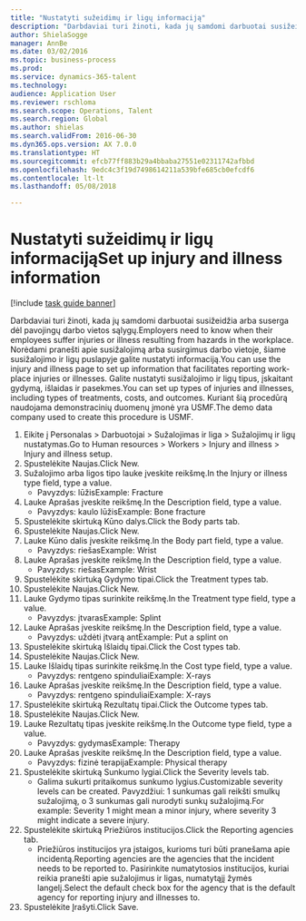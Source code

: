 ```yaml
--- 
title: "Nustatyti sužeidimų ir ligų informaciją"
description: "Darbdaviai turi žinoti, kada jų samdomi darbuotai susižeidžia arba suserga dėl pavojingų darbo vietos sąlygų."
author: ShielaSogge
manager: AnnBe
ms.date: 03/02/2016
ms.topic: business-process
ms.prod: 
ms.service: dynamics-365-talent
ms.technology: 
audience: Application User
ms.reviewer: rschloma
ms.search.scope: Operations, Talent
ms.search.region: Global
ms.author: shielas
ms.search.validFrom: 2016-06-30
ms.dyn365.ops.version: AX 7.0.0
ms.translationtype: HT
ms.sourcegitcommit: efcb77ff883b29a4bbaba27551e02311742afbbd
ms.openlocfilehash: 9edc4c3f19d7498614211a539bfe685cb0efcdf6
ms.contentlocale: lt-lt
ms.lasthandoff: 05/08/2018

---
```

# <a name="set-up-injury-and-illness-information"></a><span data-ttu-id="8512e-103">Nustatyti sužeidimų ir ligų informaciją</span><span class="sxs-lookup"><span data-stu-id="8512e-103">Set up injury and illness information</span></span>

[!include [task guide banner](../../includes/task-guide-banner.md)]

<span data-ttu-id="8512e-104">Darbdaviai turi žinoti, kada jų samdomi darbuotai susižeidžia arba suserga dėl pavojingų darbo vietos sąlygų.</span><span class="sxs-lookup"><span data-stu-id="8512e-104">Employers need to know when their employees suffer injuries or illness resulting from hazards in the workplace.</span></span> <span data-ttu-id="8512e-105">Norėdami pranešti apie susižalojimą arba susirgimus darbo vietoje, šiame susižalojimo ir ligų puslapyje galite nustatyti informaciją.</span><span class="sxs-lookup"><span data-stu-id="8512e-105">You can use the injury and illness page to set up information that facilitates reporting work-place injuries or illnesses.</span></span> <span data-ttu-id="8512e-106">Galite nustatyti susižalojimo ir ligų tipus, įskaitant gydymą, išlaidas ir pasekmes.</span><span class="sxs-lookup"><span data-stu-id="8512e-106">You can set up types of injuries and illnesses, including types of treatments, costs, and outcomes.</span></span> <span data-ttu-id="8512e-107">Kuriant šią procedūrą naudojama demonstracinių duomenų įmonė yra USMF.</span><span class="sxs-lookup"><span data-stu-id="8512e-107">The demo data company used to create this procedure is USMF.</span></span>

1. <span data-ttu-id="8512e-108">Eikite į Personalas > Darbuotojai > Sužalojimas ir liga > Sužalojimų ir ligų nustatymas.</span><span class="sxs-lookup"><span data-stu-id="8512e-108">Go to Human resources > Workers > Injury and illness > Injury and illness setup.</span></span>
2. <span data-ttu-id="8512e-109">Spustelėkite Naujas.</span><span class="sxs-lookup"><span data-stu-id="8512e-109">Click New.</span></span>
3. <span data-ttu-id="8512e-110">Sužalojimo arba ligos tipo lauke įveskite reikšmę.</span><span class="sxs-lookup"><span data-stu-id="8512e-110">In the Injury or illness type field, type a value.</span></span>
    * <span data-ttu-id="8512e-111">Pavyzdys: lūžis</span><span class="sxs-lookup"><span data-stu-id="8512e-111">Example: Fracture</span></span>  
4. <span data-ttu-id="8512e-112">Lauke Aprašas įveskite reikšmę.</span><span class="sxs-lookup"><span data-stu-id="8512e-112">In the Description field, type a value.</span></span>
    * <span data-ttu-id="8512e-113">Pavyzdys: kaulo lūžis</span><span class="sxs-lookup"><span data-stu-id="8512e-113">Example: Bone fracture</span></span>  
5. <span data-ttu-id="8512e-114">Spustelėkite skirtuką Kūno dalys.</span><span class="sxs-lookup"><span data-stu-id="8512e-114">Click the Body parts tab.</span></span>
6. <span data-ttu-id="8512e-115">Spustelėkite Naujas.</span><span class="sxs-lookup"><span data-stu-id="8512e-115">Click New.</span></span>
7. <span data-ttu-id="8512e-116">Lauke Kūno dalis įveskite reikšmę.</span><span class="sxs-lookup"><span data-stu-id="8512e-116">In the Body part field, type a value.</span></span>
    * <span data-ttu-id="8512e-117">Pavyzdys: riešas</span><span class="sxs-lookup"><span data-stu-id="8512e-117">Example: Wrist</span></span>  
8. <span data-ttu-id="8512e-118">Lauke Aprašas įveskite reikšmę.</span><span class="sxs-lookup"><span data-stu-id="8512e-118">In the Description field, type a value.</span></span>
    * <span data-ttu-id="8512e-119">Pavyzdys: riešas</span><span class="sxs-lookup"><span data-stu-id="8512e-119">Example: Wrist</span></span>  
9. <span data-ttu-id="8512e-120">Spustelėkite skirtuką Gydymo tipai.</span><span class="sxs-lookup"><span data-stu-id="8512e-120">Click the Treatment types tab.</span></span>
10. <span data-ttu-id="8512e-121">Spustelėkite Naujas.</span><span class="sxs-lookup"><span data-stu-id="8512e-121">Click New.</span></span>
11. <span data-ttu-id="8512e-122">Lauke Gydymo tipas surinkite reikšmę.</span><span class="sxs-lookup"><span data-stu-id="8512e-122">In the Treatment type field, type a value.</span></span>
    * <span data-ttu-id="8512e-123">Pavyzdys: įtvaras</span><span class="sxs-lookup"><span data-stu-id="8512e-123">Example: Splint</span></span>  
12. <span data-ttu-id="8512e-124">Lauke Aprašas įveskite reikšmę.</span><span class="sxs-lookup"><span data-stu-id="8512e-124">In the Description field, type a value.</span></span>
    * <span data-ttu-id="8512e-125">Pavyzdys: uždėti įtvarą ant</span><span class="sxs-lookup"><span data-stu-id="8512e-125">Example: Put a splint on</span></span>  
13. <span data-ttu-id="8512e-126">Spustelėkite skirtuką Išlaidų tipai.</span><span class="sxs-lookup"><span data-stu-id="8512e-126">Click the Cost types tab.</span></span>
14. <span data-ttu-id="8512e-127">Spustelėkite Naujas.</span><span class="sxs-lookup"><span data-stu-id="8512e-127">Click New.</span></span>
15. <span data-ttu-id="8512e-128">Lauke Išlaidų tipas surinkite reikšmę.</span><span class="sxs-lookup"><span data-stu-id="8512e-128">In the Cost type field, type a value.</span></span>
    * <span data-ttu-id="8512e-129">Pavyzdys: rentgeno spinduliai</span><span class="sxs-lookup"><span data-stu-id="8512e-129">Example: X-rays</span></span>  
16. <span data-ttu-id="8512e-130">Lauke Aprašas įveskite reikšmę.</span><span class="sxs-lookup"><span data-stu-id="8512e-130">In the Description field, type a value.</span></span>
    * <span data-ttu-id="8512e-131">Pavyzdys: rentgeno spinduliai</span><span class="sxs-lookup"><span data-stu-id="8512e-131">Example: X-rays</span></span>  
17. <span data-ttu-id="8512e-132">Spustelėkite skirtuką Rezultatų tipai.</span><span class="sxs-lookup"><span data-stu-id="8512e-132">Click the Outcome types tab.</span></span>
18. <span data-ttu-id="8512e-133">Spustelėkite Naujas.</span><span class="sxs-lookup"><span data-stu-id="8512e-133">Click New.</span></span>
19. <span data-ttu-id="8512e-134">Lauke Rezultatų tipas įveskite reikšmę.</span><span class="sxs-lookup"><span data-stu-id="8512e-134">In the Outcome type field, type a value.</span></span>
    * <span data-ttu-id="8512e-135">Pavyzdys: gydymas</span><span class="sxs-lookup"><span data-stu-id="8512e-135">Example: Therapy</span></span>  
20. <span data-ttu-id="8512e-136">Lauke Aprašas įveskite reikšmę.</span><span class="sxs-lookup"><span data-stu-id="8512e-136">In the Description field, type a value.</span></span>
    * <span data-ttu-id="8512e-137">Pavyzdys: fizinė terapija</span><span class="sxs-lookup"><span data-stu-id="8512e-137">Example: Physical therapy</span></span>  
21. <span data-ttu-id="8512e-138">Spustelėkite skirtuką Sunkumo lygiai.</span><span class="sxs-lookup"><span data-stu-id="8512e-138">Click the Severity levels tab.</span></span>
    * <span data-ttu-id="8512e-139">Galima sukurti pritaikomus sunkumo lygius.</span><span class="sxs-lookup"><span data-stu-id="8512e-139">Customizable severity levels can be created.</span></span> <span data-ttu-id="8512e-140">Pavyzdžiui: 1 sunkumas gali reikšti smulkų sužalojimą, o 3 sunkumas gali nurodyti sunkų sužalojimą.</span><span class="sxs-lookup"><span data-stu-id="8512e-140">For example: Severity 1 might mean a minor injury, where severity 3 might indicate a severe injury.</span></span>  
22. <span data-ttu-id="8512e-141">Spustelėkite skirtuką Priežiūros institucijos.</span><span class="sxs-lookup"><span data-stu-id="8512e-141">Click the Reporting agencies tab.</span></span>
    * <span data-ttu-id="8512e-142">Priežiūros institucijos yra įstaigos, kurioms turi būti pranešama apie incidentą.</span><span class="sxs-lookup"><span data-stu-id="8512e-142">Reporting agencies are the agencies that the incident needs to be reported to.</span></span> <span data-ttu-id="8512e-143">Pasirinkite numatytosios institucijos, kuriai reikia pranešti apie sužalojimus ir ligas, numatytąjį žymės langelį.</span><span class="sxs-lookup"><span data-stu-id="8512e-143">Select the default check box for the agency that is the default agency for reporting injury and illnesses to.</span></span>  
23. <span data-ttu-id="8512e-144">Spustelėkite Įrašyti.</span><span class="sxs-lookup"><span data-stu-id="8512e-144">Click Save.</span></span>


